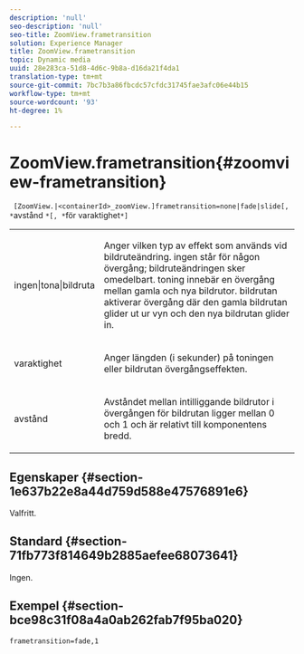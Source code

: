 ```yaml
---
description: 'null'
seo-description: 'null'
seo-title: ZoomView.frametransition
solution: Experience Manager
title: ZoomView.frametransition
topic: Dynamic media
uuid: 28e283ca-51d8-4d6c-9b8a-d16da21f4da1
translation-type: tm+mt
source-git-commit: 7bc7b3a86fbcdc57cfdc31745fae3afc06e44b15
workflow-type: tm+mt
source-wordcount: '93'
ht-degree: 1%

---
```



# ZoomView.frametransition{#zoomview-frametransition}

` [ZoomView.|<containerId>_zoomView.]frametransition=none|fade|slide[, *`avstånd `*[, *`för varaktighet`*]`

<table id="table_D5992FCFF26046079089652B211BB6C5"> 
 <tbody> 
  <tr> 
   <td colname="col1"> <p> <span class="codeph"> ingen|tona|bildruta  </span> </p> </td> 
   <td colname="col2"> <p>Anger vilken typ av effekt som används vid bildruteändring. <span class="codeph"> ingen  </span> står för någon övergång; bildruteändringen sker omedelbart. <span class="codeph"> toning  </span> innebär en övergång mellan gamla och nya bildrutor. <span class="codeph"> bildrutan  </span> aktiverar övergång där den gamla bildrutan glider ut ur vyn och den nya bildrutan glider in. </p> </td> 
  </tr> 
  <tr> 
   <td colname="col1"> <p> <span class="codeph"> <span class="varname"> varaktighet  </span> </span> </p> </td> 
   <td colname="col2"> <p>Anger längden (i sekunder) på <span class="codeph"> toningen </span> eller <span class="codeph"> bildrutan </span> övergångseffekten. </p> </td> 
  </tr> 
  <tr> 
   <td colname="col1"> <p> <span class="codeph"> <span class="varname"> avstånd  </span> </span> </p> </td> 
   <td colname="col2"> <p>Avståndet mellan intilliggande bildrutor i övergången <span class="codeph"> för bildrutan </span> ligger mellan <span class="codeph"> 0 </span> och <span class="codeph"> 1 </span> och är relativt till komponentens bredd. </p> </td> 
  </tr> 
 </tbody> 
</table>

## Egenskaper {#section-1e637b22e8a44d759d588e47576891e6}

Valfritt.

## Standard {#section-71fb773f814649b2885aefee68073641}

Ingen.

## Exempel {#section-bce98c31f08a4a0ab262fab7f95ba020}

`frametransition=fade,1`
